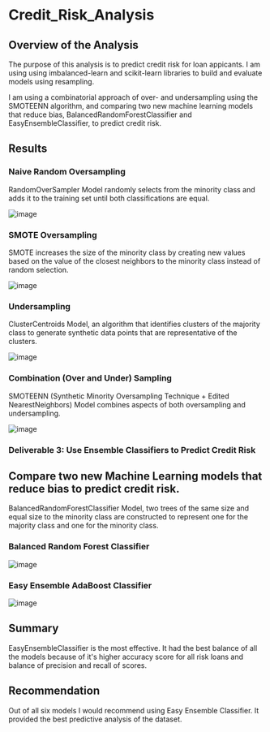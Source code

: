 # Credit_Risk_Analysis

## Overview of the Analysis

The purpose of this analysis is to predict credit risk for loan appicants. I am using using imbalanced-learn and scikit-learn libraries to build and evaluate models using resampling. 

I am using a combinatorial approach of over- and undersampling using the SMOTEENN algorithm, and comparing two new machine learning models that reduce bias, BalancedRandomForestClassifier and EasyEnsembleClassifier, to predict credit risk.


## Results

### Naive Random Oversampling

RandomOverSampler Model randomly selects from the minority class and adds it to the training set until both classifications are equal. 

![image](https://user-images.githubusercontent.com/97486216/177077704-3f249afc-4aad-492a-9d71-d888d36df77d.png)

### SMOTE Oversampling

SMOTE increases the size of the minority class by creating new values based on the value of the closest neighbors to the minority class instead of random selection.

![image](https://user-images.githubusercontent.com/97486216/177077853-7b977d1a-eb94-4b74-badc-1c475d1b5150.png)

### Undersampling

ClusterCentroids Model, an algorithm that identifies clusters of the majority class to generate synthetic data points that are representative of the clusters.

![image](https://user-images.githubusercontent.com/97486216/177077959-3e04c3d6-d5c8-40b4-8f74-002dfd949630.png)

### Combination (Over and Under) Sampling

SMOTEENN (Synthetic Minority Oversampling Technique + Edited NearestNeighbors) Model combines aspects of both oversampling and undersampling. 

![image](https://user-images.githubusercontent.com/97486216/177078081-2eb1b070-72b8-4123-ba28-55ea37f11c71.png)

### Deliverable 3: Use Ensemble Classifiers to Predict Credit Risk

## Compare two new Machine Learning models that reduce bias to predict credit risk.
BalancedRandomForestClassifier Model, two trees of the same size and equal size to the minority class are constructed to represent one for the majority class and one for the minority class.
### Balanced Random Forest Classifier
![image](https://user-images.githubusercontent.com/97486216/177462819-74b2fa56-8e65-4dbd-865e-06dcabd2e4a6.png)
### Easy Ensemble AdaBoost Classifier
![image](https://user-images.githubusercontent.com/97486216/177463234-8767fc7c-352d-4e9a-80bc-c4ca634c9984.png)

## Summary
EasyEnsembleClassifier is the most effective. It had the best balance of all the models because of it's higher accuracy score for all risk loans and balance of precision and recall of scores.

## Recommendation
Out of all six models I would recommend using Easy Ensemble Classifier. It provided the best predictive analysis of the dataset.
